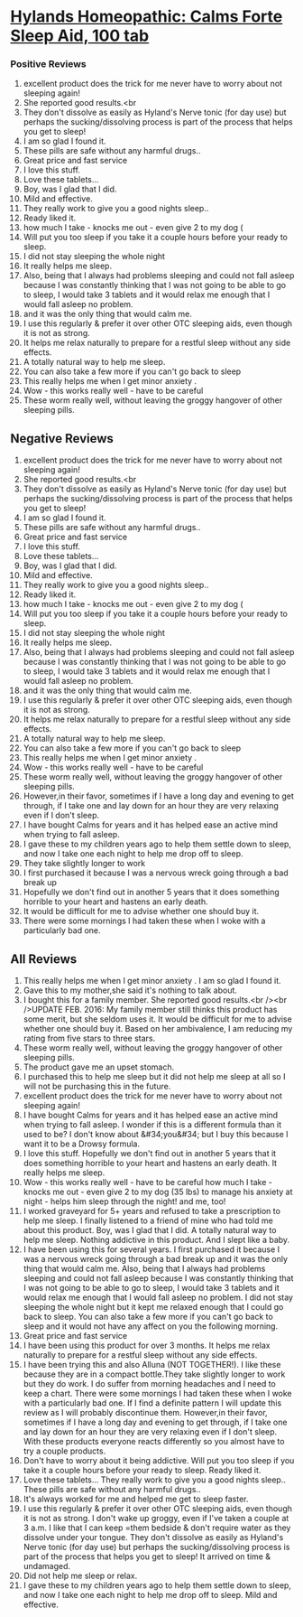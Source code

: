 # [Hylands Homeopathic: Calms Forte Sleep Aid, 100 tab](https://products.checkmycream.com/products/Hylands-Homeopathic:-Calms-Forte-Sleep-Aid-100-tab.html)

### Positive Reviews

<ol>
      <li>excellent product does the trick for me never have to worry about not sleeping again!</li>
      <li>She reported good results.&lt;br</li>
      <li>They don&#x27;t dissolve as easily as Hyland&#x27;s Nerve tonic (for day use) but perhaps the sucking/dissolving process is part of the process that helps you get to sleep!</li>
      <li>I am so glad I found it.</li>
      <li>These pills are safe without any harmful drugs..</li>
      <li>Great price and fast service</li>
      <li>I love this stuff.</li>
      <li>Love these tablets...</li>
      <li>Boy, was I glad that I did.  </li>
      <li>Mild and effective.</li>
      <li>They really work to give you a good nights sleep..</li>
      <li>Ready liked it.</li>
      <li>how much I take - knocks me out - even give 2 to my dog (</li>
      <li>Will put you too sleep if you take it a couple hours before your ready to sleep.</li>
      <li>I did not stay sleeping the whole night</li>
      <li>It really helps me sleep.</li>
      <li>Also, being that I always had problems sleeping and could not fall asleep because I was constantly thinking that I was not going to be able to go to sleep, I would take 3 tablets and it would relax me enough that I would fall asleep no problem.</li>
      <li>and it was the only thing that would calm me.</li>
      <li>I use this regularly &amp; prefer it over other OTC sleeping aids, even though it is not as strong.  </li>
      <li>It helps me relax naturally to prepare for a restful sleep without any side effects.</li>
      <li>A totally natural way to help me sleep.  </li>
      <li>You can also take a few more if you can&#x27;t go back to sleep</li>
      <li>This really helps me when I get minor anxiety .  </li>
      <li>Wow - this works really well - have to be careful</li>
      <li>These worm really well, without leaving the groggy hangover of other sleeping pills.</li>
</ol>


<h2>Negative Reviews</h2>
<ol>
<li> excellent product does the trick for me never have to worry about not sleeping again!</li>
<li> She reported good results.&lt;br</li>
<li> They don&#x27;t dissolve as easily as Hyland&#x27;s Nerve tonic (for day use) but perhaps the sucking/dissolving process is part of the process that helps you get to sleep!</li>
<li> I am so glad I found it.</li>
<li> These pills are safe without any harmful drugs..</li>
<li> Great price and fast service</li>
<li> I love this stuff.</li>
<li> Love these tablets...</li>
<li> Boy, was I glad that I did.  </li>
<li> Mild and effective.</li>
<li> They really work to give you a good nights sleep..</li>
<li> Ready liked it.</li>
<li> how much I take - knocks me out - even give 2 to my dog (</li>
<li> Will put you too sleep if you take it a couple hours before your ready to sleep.</li>
<li> I did not stay sleeping the whole night</li>
<li> It really helps me sleep.</li>
<li> Also, being that I always had problems sleeping and could not fall asleep because I was constantly thinking that I was not going to be able to go to sleep, I would take 3 tablets and it would relax me enough that I would fall asleep no problem.</li>
<li> and it was the only thing that would calm me.</li>
<li> I use this regularly &amp; prefer it over other OTC sleeping aids, even though it is not as strong.  </li>
<li> It helps me relax naturally to prepare for a restful sleep without any side effects.</li>
<li> A totally natural way to help me sleep.  </li>
<li> You can also take a few more if you can&#x27;t go back to sleep</li>
<li> This really helps me when I get minor anxiety .  </li>
<li> Wow - this works really well - have to be careful</li>
<li> These worm really well, without leaving the groggy hangover of other sleeping pills.</li>
<li> However,in their favor, sometimes if I have a long day and evening to get through, if I take one and lay down for an hour they are very relaxing even if I don&#x27;t sleep.</li>
<li> I have bought Calms for years and it has helped ease an active mind when trying to fall asleep.  </li>
<li> I gave these to my children years ago to help them settle down to sleep, and now I take one each night to help me drop off to sleep.</li>
<li> They take slightly longer to work  </li>
<li> I first purchased it because I was a nervous wreck going through a bad break up</li>
<li> Hopefully we don&#x27;t find out in another 5 years that it does something horrible to your heart and hastens an early death.</li>
<li> It would be difficult for me to advise whether one should buy it.</li>
<li> There were some mornings I had taken these when I woke with a particularly bad one.</li>
</ol>

<h2>All Reviews</h2>

<ol>
    <li> This really helps me when I get minor anxiety .  I am so glad I found it.</li>
    <li> Gave this to my mother,she said it&#x27;s nothing to talk about.</li>
    <li> I bought this for a family member. She reported good results.&lt;br /&gt;&lt;br /&gt;UPDATE FEB. 2016: My family member still thinks this product has some merit, but she seldom uses it. It would be difficult for me to advise whether one should buy it. Based on her ambivalence, I am reducing my rating from five stars to three stars.</li>
    <li> These worm really well, without leaving the groggy hangover of other sleeping pills.</li>
    <li> The product gave me an upset stomach.</li>
    <li> I purchased this to help me sleep but it did not help me sleep at all so I will not be purchasing this in the future.</li>
    <li> excellent product does the trick for me never have to worry about not sleeping again!</li>
    <li> I have bought Calms for years and it has helped ease an active mind when trying to fall asleep.  I wonder if this is a different formula than it used to be?  I don&#x27;t know about &amp;#34;you&amp;#34; but I buy this because I want it to be a Drowsy formula.</li>
    <li> I love this stuff. Hopefully we don&#x27;t find out in another 5 years that it does something horrible to your heart and hastens an early death. It really helps me sleep.</li>
    <li> Wow - this works really well - have to be careful how much I take - knocks me out - even give 2 to my dog (35 lbs) to manage his anxiety at night - helps him sleep through the night! and me, too!</li>
    <li> I worked graveyard for 5+ years and refused to take a prescription to help me sleep.  I finally listened to a friend of mine who had told me about this product.  Boy, was I glad that I did.  A totally natural way to help me sleep.  Nothing addictive in this product.  And I slept like a baby.</li>
    <li> I have been using this for several years. I first purchased it because I was a nervous wreck going through a bad break up and it was the only thing that would calm me. Also, being that I always had problems sleeping and could not fall asleep because I was constantly thinking that I was not going to be able to go to sleep, I would take 3 tablets and it would relax me enough that I would fall asleep no problem. I did not stay sleeping the whole night but it kept me relaxed enough that I could go back to sleep. You can also take a few more if you can&#x27;t go back to sleep and it would not have any affect on you the following morning.</li>
    <li> Great price and fast service</li>
    <li> I have been using this product for over 3 months.  It helps me relax naturally to prepare for a restful sleep without any side effects.</li>
    <li> I have been trying this and also Alluna (NOT TOGETHER!). I like these because they are in a compact bottle.They take slightly longer to work  but they do work. I do suffer from morning headaches and I need to keep a chart.  There were some mornings I had taken these when I woke with a particularly bad one. If I find a definite pattern I will update this review as I will probably discontinue them.  However,in their favor, sometimes if I have a long day and evening to get through, if I take one and lay down for an hour they are very relaxing even if I don&#x27;t sleep. With these products everyone reacts differently so you almost have to try a couple products.</li>
    <li> Don&#x27;t have to worry about it being addictive. Will put you too sleep if you take it a couple hours before your ready to sleep. Ready liked it.</li>
    <li> Love these tablets... They really work to give you a good nights sleep.. These pills are safe without any harmful drugs..</li>
    <li> It&#x27;s always worked for me and helped me get to sleep faster.</li>
    <li> I use this regularly &amp; prefer it over other OTC sleeping aids, even though it is not as strong.  I don&#x27;t wake up groggy, even if I&#x27;ve taken a couple at 3 a.m. I like that I can keep &#x3D;them bedside &amp; don&#x27;t require water as they dissolve under your tongue. They don&#x27;t dissolve as easily as Hyland&#x27;s Nerve tonic (for day use) but perhaps the sucking/dissolving process is part of the process that helps you get to sleep! It arrived on time &amp; undamaged.</li>
    <li> Did not help me sleep or relax.</li>
    <li> I gave these to my children years ago to help them settle down to sleep, and now I take one each night to help me drop off to sleep. Mild and effective.</li>
</ol>




